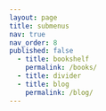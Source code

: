 ```yaml
---
layout: page
title: submenus
nav: true
nav_order: 8
published: false
  - title: bookshelf
    permalink: /books/
  - title: divider
  - title: blog
    permalink: /blog/
---
```

